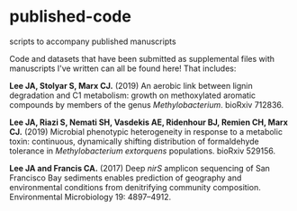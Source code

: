 # published-code
scripts to accompany published manuscripts

Code and datasets that have been submitted as supplemental files with manuscripts I've written can all be found here! That includes:

**Lee JA, Stolyar S, Marx CJ.** (2019) An aerobic link between lignin degradation and C1 metabolism: growth on methoxylated aromatic compounds by members of the genus *Methylobacterium*. bioRxiv 712836.

**Lee JA, Riazi S, Nemati SH, Vasdekis AE, Ridenhour BJ, Remien CH, Marx CJ.** (2019) Microbial phenotypic heterogeneity in response to a metabolic toxin: continuous, dynamically shifting distribution of formaldehyde tolerance in *Methylobacterium extorquens* populations. bioRxiv 529156.

**Lee JA and Francis CA.** (2017) Deep *nirS* amplicon sequencing of San Francisco Bay sediments enables prediction of geography and environmental conditions from denitrifying community composition. Environmental Microbiology 19: 4897–4912. 

